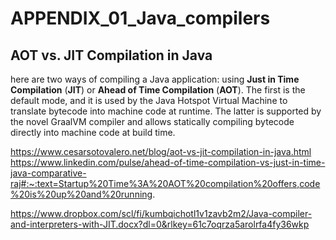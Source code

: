 # APPENDIX_01_Java_compilers

## AOT vs. JIT Compilation in Java

here are two ways of compiling a Java application: using **Just in Time Compilation** (**JIT**) or **Ahead of Time Compilation** (**AOT**).
The first is the default mode, and it is used by the Java Hotspot Virtual Machine to translate bytecode into machine code at runtime. The latter is supported by the novel GraalVM compiler and allows statically compiling bytecode directly into machine code at build time.

https://www.cesarsotovalero.net/blog/aot-vs-jit-compilation-in-java.html
https://www.linkedin.com/pulse/ahead-of-time-compilation-vs-just-in-time-java-comparative-raj#:~:text=Startup%20Time%3A%20AOT%20compilation%20offers,code%20is%20up%20and%20running.

https://www.dropbox.com/scl/fi/kumbqichotl1v1zavb2m2/Java-compiler-and-interpreters-with-JIT.docx?dl=0&rlkey=61c7oqrza5arolrfa4fy36wkp
